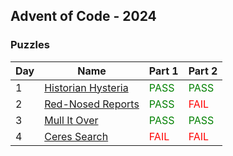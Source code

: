 ## Advent of Code - 2024

### Puzzles

| Day | Name                                   | Part 1                                 | Part 2                                 |
| --- | -------------------------------------- | -------------------------------------- | -------------------------------------- |
| 1   | [Historian Hysteria](./tasks/day01.md) | <span style="color: green">PASS</span> | <span style="color: green">PASS</span> |
| 2   | [Red-Nosed Reports](./tasks/day02.md)  | <span style="color: green">PASS</span> | <span style="color: red">FAIL</span>   |
| 3   | [Mull It Over](./tasks/day03.md)       | <span style="color: green">PASS</span> | <span style="color: green">PASS</span> |
| 4   | [Ceres Search](./tasks/day04.md)       | <span style="color: red">FAIL</span>   | <span style="color: red">FAIL</span>   |
